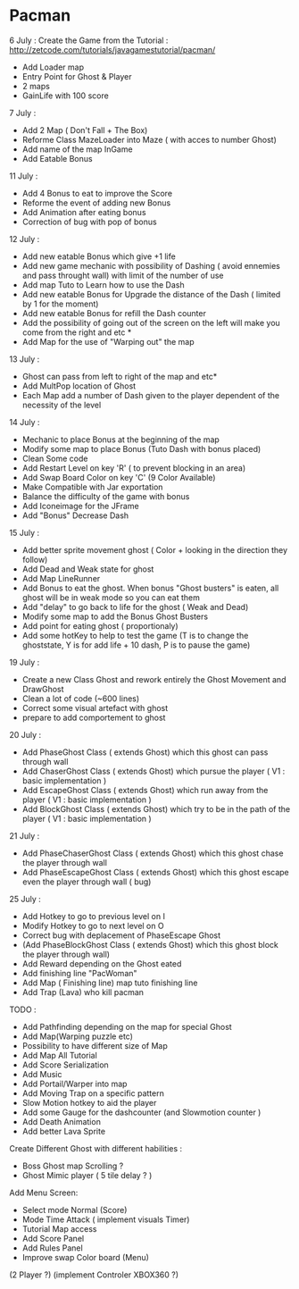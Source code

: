 # Pacman

6 July : Create the Game from the Tutorial : 
http://zetcode.com/tutorials/javagamestutorial/pacman/

+  Add Loader map 
+  Entry Point for Ghost & Player
+  2 maps 
+  GainLife with 100 score 

  
7 July :

+ Add 2 Map ( Don't Fall + The Box) 
+ Reforme Class MazeLoader into Maze ( with acces to number Ghost)
+ Add name of the map InGame
+ Add Eatable Bonus

11 July :

+ Add 4 Bonus to eat to improve the Score 
+ Reforme the event of adding new Bonus
+ Add Animation after eating bonus
+ Correction of bug with pop of bonus

12 July : 

+ Add new eatable Bonus which give +1 life
+ Add new game mechanic with possibility of Dashing ( avoid ennemies and pass throught wall) with limit of the number of use
+ Add map Tuto to Learn how to use the Dash
+ Add new eatable Bonus for Upgrade the distance of the Dash ( limited by 1 for the moment)
+ Add new eatable Bonus for refill the Dash counter
+ Add the possibility of going out of the screen on the left will make you come from the right and etc *
+ Add Map for the use of "Warping out" the map
 
13 July : 

+ Ghost can pass from left to right of the map and etc*
+ Add MultPop location of Ghost
+ Each Map add a number of Dash given to the player dependent of the necessity of the level

14 July : 

+ Mechanic to place Bonus at the beginning of the map
+ Modify some map to place Bonus (Tuto Dash with bonus placed)
+ Clean Some code
+ Add Restart Level on key 'R' ( to prevent blocking in an area)
+ Add Swap Board Color on key 'C' (9 Color Available)
+ Make Compatible with Jar exportation
+ Balance the difficulty of the game with bonus 
+ Add Iconeimage for the JFrame
+ Add "Bonus" Decrease Dash

15 July :
+ Add better sprite movement ghost ( Color + looking in the direction they follow)
+ Add Dead and Weak state for ghost
+ Add Map LineRunner
+ Add Bonus to eat the ghost. When bonus "Ghost busters" is eaten, all ghost will be in weak mode so you can eat them
+ Add "delay" to go back to life for the ghost ( Weak and Dead)
+ Modify some map to add the Bonus Ghost Busters
+ Add point for eating ghost ( proportionaly)
+ Add some hotKey to help to test the game (T is to change the ghoststate, Y is for add life + 10 dash, P is to pause the game)

19 July : 
+ Create a new Class Ghost and rework entirely the Ghost Movement and DrawGhost
+ Clean a lot of code (~600 lines)
+ Correct some visual artefact with ghost
+ prepare to add comportement to ghost
 
20 July : 
+ Add PhaseGhost Class ( extends Ghost) which this ghost can pass through wall
+ Add ChaserGhost Class ( extends Ghost) which pursue the player ( V1 : basic implementation )
+ Add EscapeGhost Class ( extends Ghost) which run away from the player ( V1 : basic implementation )
+ Add BlockGhost Class ( extends Ghost) which try to be in the path of the player ( V1 : basic implementation )

21 July : 
+ Add PhaseChaserGhost Class ( extends Ghost) which this ghost chase the player through wall
+ Add PhaseEscapeGhost Class ( extends Ghost) which this ghost escape even the player through wall ( bug)
 
25 July :
+ Add Hotkey to go to previous level on I
+ Modify Hotkey to go to next level on O
+ Correct bug with deplacement of PhaseEscape Ghost
+ (Add PhaseBlockGhost Class ( extends Ghost) which this ghost block the player through wall)
+ Add Reward depending on the Ghost eated
+ Add finishing line "PacWoman"
+ Add Map ( Finishing line) map tuto finishing line
+ Add Trap (Lava) who kill pacman

TODO :
+ Add Pathfinding depending on the map for special Ghost
+ Add Map(Warping puzzle etc)
+ Possibility to have different size of Map
+ Add Map All Tutorial
+ Add Score Serialization
+ Add Music
+ Add Portail/Warper into map
+ Add Moving Trap on a specific pattern
+ Slow Motion hotkey to aid the player
+ Add some Gauge for the dashcounter (and Slowmotion counter )
+ Add Death Animation
+ Add better Lava Sprite

Create Different Ghost with different habilities :
+  Boss Ghost map Scrolling ?
+  Ghost Mimic player ( 5 tile delay ? )

Add Menu Screen:
+ Select mode Normal (Score)
+ Mode Time Attack ( implement visuals Timer)
+ Tutorial Map access
+ Add Score Panel
+ Add Rules Panel
+ Improve swap Color board (Menu)

(2 Player ?) 
(implement Controler XBOX360 ?)



